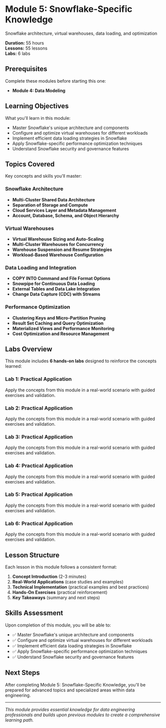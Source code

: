 # Module 5: Snowflake-Specific Knowledge

Snowflake architecture, virtual warehouses, data loading, and optimization

**Duration:** 55 hours  
**Lessons:** 55 lessons  
**Labs:** 6 labs

## Prerequisites

Complete these modules before starting this one:

- **Module 4: Data Modeling**

## Learning Objectives

What you'll learn in this module:

- Master Snowflake's unique architecture and components
- Configure and optimize virtual warehouses for different workloads
- Implement efficient data loading strategies in Snowflake
- Apply Snowflake-specific performance optimization techniques
- Understand Snowflake security and governance features

## Topics Covered

Key concepts and skills you'll master:

### Snowflake Architecture
- **Multi-Cluster Shared Data Architecture**
- **Separation of Storage and Compute**
- **Cloud Services Layer and Metadata Management**
- **Account, Database, Schema, and Object Hierarchy**

### Virtual Warehouses
- **Virtual Warehouse Sizing and Auto-Scaling**
- **Multi-Cluster Warehouses for Concurrency**
- **Warehouse Suspension and Resume Strategies**
- **Workload-Based Warehouse Configuration**

### Data Loading and Integration
- **COPY INTO Command and File Format Options**
- **Snowpipe for Continuous Data Loading**
- **External Tables and Data Lake Integration**
- **Change Data Capture (CDC) with Streams**

### Performance Optimization
- **Clustering Keys and Micro-Partition Pruning**
- **Result Set Caching and Query Optimization**
- **Materialized Views and Performance Monitoring**
- **Cost Optimization and Resource Management**



## Labs Overview

This module includes **6 hands-on labs** designed to reinforce the concepts learned:

### Lab 1: Practical Application
Apply the concepts from this module in a real-world scenario with guided exercises and validation.

### Lab 2: Practical Application
Apply the concepts from this module in a real-world scenario with guided exercises and validation.

### Lab 3: Practical Application
Apply the concepts from this module in a real-world scenario with guided exercises and validation.

### Lab 4: Practical Application
Apply the concepts from this module in a real-world scenario with guided exercises and validation.

### Lab 5: Practical Application
Apply the concepts from this module in a real-world scenario with guided exercises and validation.

### Lab 6: Practical Application
Apply the concepts from this module in a real-world scenario with guided exercises and validation.



## Lesson Structure

Each lesson in this module follows a consistent format:

1. **Concept Introduction** (2-3 minutes)
2. **Real-World Applications** (case studies and examples)
3. **Technical Implementation** (practical examples and best practices)
4. **Hands-On Exercises** (practical reinforcement)
5. **Key Takeaways** (summary and next steps)

## Skills Assessment

Upon completion of this module, you will be able to:

- ✅ Master Snowflake's unique architecture and components
- ✅ Configure and optimize virtual warehouses for different workloads
- ✅ Implement efficient data loading strategies in Snowflake
- ✅ Apply Snowflake-specific performance optimization techniques
- ✅ Understand Snowflake security and governance features

## Next Steps

After completing Module 5: Snowflake-Specific Knowledge, you'll be prepared for advanced topics and specialized areas within data engineering.

---

*This module provides essential knowledge for data engineering professionals and builds upon previous modules to create a comprehensive learning path.*